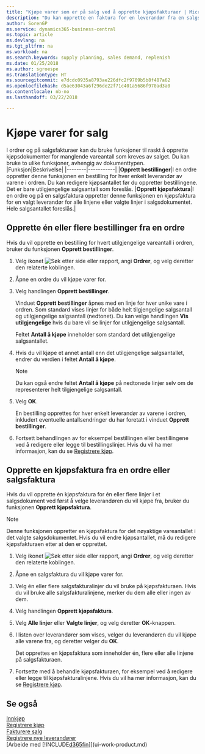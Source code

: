 ```yaml
---
title: "Kjøpe varer som er på salg ved å opprette kjøpsfakturaer | Microsoft dokumenter"
description: "Du kan opprette en faktura for en leverandør fra en salgsfaktura for å kjøpe produkter."
author: SorenGP
ms.service: dynamics365-business-central
ms.topic: article
ms.devlang: na
ms.tgt_pltfrm: na
ms.workload: na
ms.search.keywords: supply planning, sales demand, replenish
ms.date: 01/25/2018
ms.author: sgroespe
ms.translationtype: HT
ms.sourcegitcommit: e7dcdc0935a8793ae226dfc2f9709b5b8f487a62
ms.openlocfilehash: d5ae63043a6f296de22f71c401a5686f970ad3a0
ms.contentlocale: nb-no
ms.lasthandoff: 03/22/2018

---
```

# <a name="purchase-items-for-a-sale"></a>Kjøpe varer for salg
I ordrer og på salgsfakturaer kan du bruke funksjoner til raskt å opprette kjøpsdokumenter for manglende vareantall som kreves av salget. Du kan bruke to ulike funksjoner, avhengig av dokumenttypen.
|Funksjon|Beskrivelse|
|--------|-----------|
|**Opprett bestillinger**|I en ordre oppretter denne funksjonen en bestilling for hver enkelt leverandør av varene i ordren. Du kan redigere kjøpsantallet før du oppretter bestillingene. Det er bare utilgjengelige salgsantall som foreslås.
|**Opprett kjøpsfaktura**|I en ordre og på en salgsfaktura oppretter denne funksjonen en kjøpsfaktura for en valgt leverandør for alle linjene eller valgte linjer i salgsdokumentet. Hele salgsantallet foreslås.|

## <a name="to-create-one-or-more-purchase-orders-from-a-sales-order"></a>Opprette én eller flere bestillinger fra en ordre
Hvis du vil opprette en bestilling for hvert utilgjengelige vareantall i ordren, bruker du funksjonen **Opprett bestillinger**.

1. Velg ikonet ![Søk etter side eller rapport](media/ui-search/search_small.png "Søk etter side eller rapport"), angi **Ordrer**, og velg deretter den relaterte koblingen.
2. Åpne en ordre du vil kjøpe varer for.
3. Velg handlingen **Opprett bestillinger**.

    Vinduet **Opprett bestillinger** åpnes med en linje for hver unike vare i ordren. Som standard vises linjer for både helt tilgjengelige salgsantall og utilgjengelige salgsantall (nedtonet). Du kan velge handlingen **Vis utilgjengelige** hvis du bare vil se linjer for utilgjengelige salgsantall.

    Feltet **Antall å kjøpe** inneholder som standard det utilgjengelige salgsantallet.
4. Hvis du vil kjøpe et annet antall enn det utilgjengelige salgsantallet, endrer du verdien i feltet **Antall å kjøpe**.

    > [!NOTE]  
    >   Du kan også endre feltet **Antall å kjøpe** på nedtonede linjer selv om de representerer helt tilgjengelige salgsantall.
5. Velg **OK**.

    En bestilling opprettes for hver enkelt leverandør av varene i ordren, inkludert eventuelle antallsendringer du har foretatt i vinduet **Opprett bestillinger**.
7. Fortsett behandlingen av for eksempel bestillingen eller bestillingene ved å redigere eller legge til bestillingslinjer. Hvis du vil ha mer informasjon, kan du se [Registrere kjøp](purchasing-how-record-purchases.md).


## <a name="to-create-a-purchase-invoice-from-a-sales-order-or-sales-invoice"></a>Opprette en kjøpsfaktura fra en ordre eller salgsfaktura
Hvis du vil opprette én kjøpsfaktura for én eller flere linjer i et salgsdokument ved først å velge leverandøren du vil kjøpe fra, bruker du funksjonen **Opprett kjøpsfaktura**.

> [!NOTE]  
>   Denne funksjonen oppretter en kjøpsfaktura for det nøyaktige vareantallet i det valgte salgsdokumentet. Hvis du vil endre kjøpsantallet, må du redigere kjøpsfakturaen etter at den er opprettet.  

1. Velg ikonet ![Søk etter side eller rapport](media/ui-search/search_small.png "Søk etter side eller rapport"), angi **Ordrer**, og velg deretter den relaterte koblingen.
2. Åpne en salgsfaktura du vil kjøpe varer for.
3. Velg én eller flere salgsfakturalinjer du vil bruke på kjøpsfakturaen. Hvis du vil bruke alle salgsfakturalinjene, merker du dem alle eller ingen av dem.
4. Velg handlingen **Opprett kjøpsfaktura**.
5. Velg **Alle linjer** eller **Valgte linjer**, og velg deretter **OK**-knappen.  
6. I listen over leverandører som vises, velger du leverandøren du vil kjøpe alle varene fra, og deretter velger du **OK**.

    Det opprettes en kjøpsfaktura som inneholder én, flere eller alle linjene på salgsfakturaen.
7. Fortsette med å behandle kjøpsfakturaen, for eksempel ved å redigere eller legge til kjøpsfakturalinjene. Hvis du vil ha mer informasjon, kan du se [Registrere kjøp](purchasing-how-record-purchases.md).

## <a name="see-also"></a>Se også
[Innkjøp](purchasing-manage-purchasing.md)  
[Registrere kjøp](purchasing-how-record-purchases.md)  
[Fakturere salg](sales-how-invoice-sales.md)  
[Registrere nye leverandører](purchasing-how-register-new-vendors.md)  
[Arbeide med [!INCLUDE[d365fin](includes/d365fin_md.md)]](ui-work-product.md)

